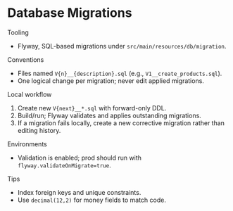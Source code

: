 # Database Migrations

Tooling
- Flyway, SQL-based migrations under `src/main/resources/db/migration`.

Conventions
- Files named `V{n}__{description}.sql` (e.g., `V1__create_products.sql`).
- One logical change per migration; never edit applied migrations.

Local workflow
1) Create new `V{next}__*.sql` with forward-only DDL.
2) Build/run; Flyway validates and applies outstanding migrations.
3) If a migration fails locally, create a new corrective migration rather than editing history.

Environments
- Validation is enabled; prod should run with `flyway.validateOnMigrate=true`.

Tips
- Index foreign keys and unique constraints.
- Use `decimal(12,2)` for money fields to match code.
